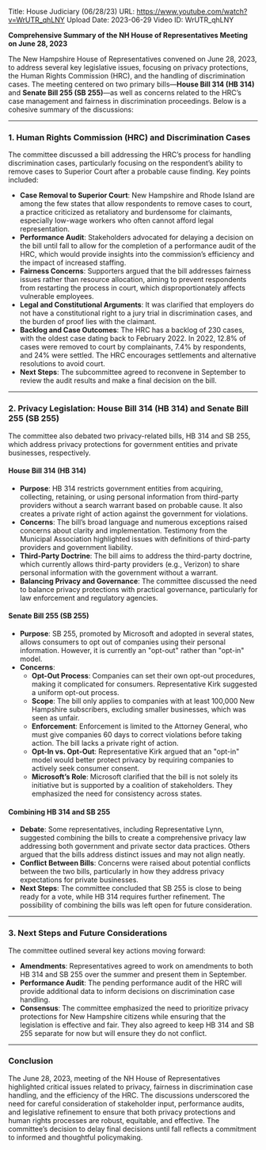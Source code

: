 Title: House Judiciary (06/28/23)
URL: https://www.youtube.com/watch?v=WrUTR_qhLNY
Upload Date: 2023-06-29
Video ID: WrUTR_qhLNY

**Comprehensive Summary of the NH House of Representatives Meeting on June 28, 2023**

The New Hampshire House of Representatives convened on June 28, 2023, to address several key legislative issues, focusing on privacy protections, the Human Rights Commission (HRC), and the handling of discrimination cases. The meeting centered on two primary bills—**House Bill 314 (HB 314)** and **Senate Bill 255 (SB 255)**—as well as concerns related to the HRC’s case management and fairness in discrimination proceedings. Below is a cohesive summary of the discussions:

---

### **1. Human Rights Commission (HRC) and Discrimination Cases**
The committee discussed a bill addressing the HRC’s process for handling discrimination cases, particularly focusing on the respondent’s ability to remove cases to Superior Court after a probable cause finding. Key points included:
- **Case Removal to Superior Court**: New Hampshire and Rhode Island are among the few states that allow respondents to remove cases to court, a practice criticized as retaliatory and burdensome for claimants, especially low-wage workers who often cannot afford legal representation.
- **Performance Audit**: Stakeholders advocated for delaying a decision on the bill until fall to allow for the completion of a performance audit of the HRC, which would provide insights into the commission’s efficiency and the impact of increased staffing.
- **Fairness Concerns**: Supporters argued that the bill addresses fairness issues rather than resource allocation, aiming to prevent respondents from restarting the process in court, which disproportionately affects vulnerable employees.
- **Legal and Constitutional Arguments**: It was clarified that employers do not have a constitutional right to a jury trial in discrimination cases, and the burden of proof lies with the claimant.
- **Backlog and Case Outcomes**: The HRC has a backlog of 230 cases, with the oldest case dating back to February 2022. In 2022, 12.8% of cases were removed to court by complainants, 7.4% by respondents, and 24% were settled. The HRC encourages settlements and alternative resolutions to avoid court.
- **Next Steps**: The subcommittee agreed to reconvene in September to review the audit results and make a final decision on the bill.

---

### **2. Privacy Legislation: House Bill 314 (HB 314) and Senate Bill 255 (SB 255)**
The committee also debated two privacy-related bills, HB 314 and SB 255, which address privacy protections for government entities and private businesses, respectively.

#### **House Bill 314 (HB 314)**
- **Purpose**: HB 314 restricts government entities from acquiring, collecting, retaining, or using personal information from third-party providers without a search warrant based on probable cause. It also creates a private right of action against the government for violations.
- **Concerns**: The bill’s broad language and numerous exceptions raised concerns about clarity and implementation. Testimony from the Municipal Association highlighted issues with definitions of third-party providers and government liability.
- **Third-Party Doctrine**: The bill aims to address the third-party doctrine, which currently allows third-party providers (e.g., Verizon) to share personal information with the government without a warrant.
- **Balancing Privacy and Governance**: The committee discussed the need to balance privacy protections with practical governance, particularly for law enforcement and regulatory agencies.

#### **Senate Bill 255 (SB 255)**
- **Purpose**: SB 255, promoted by Microsoft and adopted in several states, allows consumers to opt out of companies using their personal information. However, it is currently an "opt-out" rather than "opt-in" model.
- **Concerns**:
  - **Opt-Out Process**: Companies can set their own opt-out procedures, making it complicated for consumers. Representative Kirk suggested a uniform opt-out process.
  - **Scope**: The bill only applies to companies with at least 100,000 New Hampshire subscribers, excluding smaller businesses, which was seen as unfair.
  - **Enforcement**: Enforcement is limited to the Attorney General, who must give companies 60 days to correct violations before taking action. The bill lacks a private right of action.
  - **Opt-In vs. Opt-Out**: Representative Kirk argued that an "opt-in" model would better protect privacy by requiring companies to actively seek consumer consent.
  - **Microsoft’s Role**: Microsoft clarified that the bill is not solely its initiative but is supported by a coalition of stakeholders. They emphasized the need for consistency across states.

#### **Combining HB 314 and SB 255**
- **Debate**: Some representatives, including Representative Lynn, suggested combining the bills to create a comprehensive privacy law addressing both government and private sector data practices. Others argued that the bills address distinct issues and may not align neatly.
- **Conflict Between Bills**: Concerns were raised about potential conflicts between the two bills, particularly in how they address privacy expectations for private businesses.
- **Next Steps**: The committee concluded that SB 255 is close to being ready for a vote, while HB 314 requires further refinement. The possibility of combining the bills was left open for future consideration.

---

### **3. Next Steps and Future Considerations**
The committee outlined several key actions moving forward:
- **Amendments**: Representatives agreed to work on amendments to both HB 314 and SB 255 over the summer and present them in September.
- **Performance Audit**: The pending performance audit of the HRC will provide additional data to inform decisions on discrimination case handling.
- **Consensus**: The committee emphasized the need to prioritize privacy protections for New Hampshire citizens while ensuring that the legislation is effective and fair. They also agreed to keep HB 314 and SB 255 separate for now but will ensure they do not conflict.

---

### **Conclusion**
The June 28, 2023, meeting of the NH House of Representatives highlighted critical issues related to privacy, fairness in discrimination case handling, and the efficiency of the HRC. The discussions underscored the need for careful consideration of stakeholder input, performance audits, and legislative refinement to ensure that both privacy protections and human rights processes are robust, equitable, and effective. The committee’s decision to delay final decisions until fall reflects a commitment to informed and thoughtful policymaking.